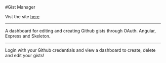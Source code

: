 #Gist Manager

Vist the site [here](https://gist-manager-app.herokuapp.com/)

---
A dashboard for editing and creating Github gists through OAuth.
Angular, Express and Skeleton.

---

Login with your Github credentials and view a dashboard to create, delete and edit your gists!